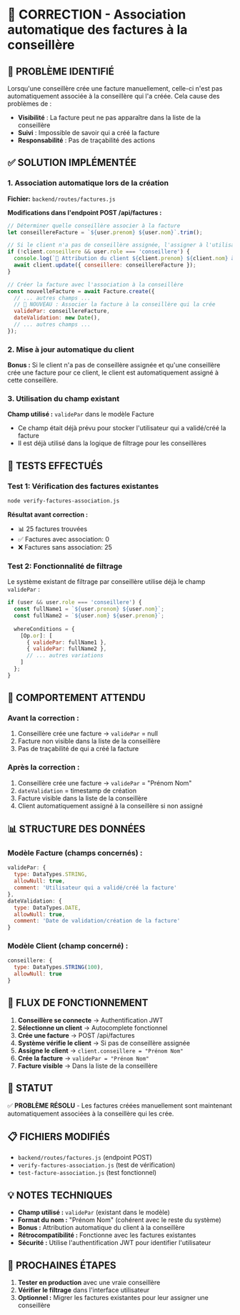 # 🔧 CORRECTION - Association automatique des factures à la conseillère

## 🚨 PROBLÈME IDENTIFIÉ

Lorsqu'une conseillère crée une facture manuellement, celle-ci n'est pas automatiquement associée à la conseillère qui l'a créée. Cela cause des problèmes de :
- **Visibilité** : La facture peut ne pas apparaître dans la liste de la conseillère
- **Suivi** : Impossible de savoir qui a créé la facture
- **Responsabilité** : Pas de traçabilité des actions

## ✅ SOLUTION IMPLÉMENTÉE

### 1. Association automatique lors de la création
**Fichier:** `backend/routes/factures.js`

**Modifications dans l'endpoint POST /api/factures :**

```javascript
// Déterminer quelle conseillère associer à la facture
let conseillereFacture = `${user.prenom} ${user.nom}`.trim();

// Si le client n'a pas de conseillère assignée, l'assigner à l'utilisateur actuel
if (!client.conseillere && user.role === 'conseillere') {
  console.log(`🔄 Attribution du client ${client.prenom} ${client.nom} à ${conseillereFacture}`);
  await client.update({ conseillere: conseillereFacture });
}

// Créer la facture avec l'association à la conseillère
const nouvelleFacture = await Facture.create({
  // ... autres champs ...
  // 🔴 NOUVEAU : Associer la facture à la conseillère qui la crée
  validePar: conseillereFacture,
  dateValidation: new Date(),
  // ... autres champs ...
});
```

### 2. Mise à jour automatique du client
**Bonus :** Si le client n'a pas de conseillère assignée et qu'une conseillère crée une facture pour ce client, le client est automatiquement assigné à cette conseillère.

### 3. Utilisation du champ existant
**Champ utilisé :** `validePar` dans le modèle Facture
- Ce champ était déjà prévu pour stocker l'utilisateur qui a validé/créé la facture
- Il est déjà utilisé dans la logique de filtrage pour les conseillères

## 🧪 TESTS EFFECTUÉS

### Test 1: Vérification des factures existantes
```bash
node verify-factures-association.js
```

**Résultat avant correction :**
- 📊 25 factures trouvées
- ✅ Factures avec association: 0
- ❌ Factures sans association: 25

### Test 2: Fonctionnalité de filtrage
Le système existant de filtrage par conseillère utilise déjà le champ `validePar` :

```javascript
if (user && user.role === 'conseillere') {
  const fullName1 = `${user.prenom} ${user.nom}`;
  const fullName2 = `${user.nom} ${user.prenom}`;
  
  whereConditions = {
    [Op.or]: [
      { validePar: fullName1 },
      { validePar: fullName2 },
      // ... autres variations
    ]
  };
}
```

## 🎯 COMPORTEMENT ATTENDU

### Avant la correction :
1. Conseillère crée une facture → `validePar` = null
2. Facture non visible dans la liste de la conseillère
3. Pas de traçabilité de qui a créé la facture

### Après la correction :
1. Conseillère crée une facture → `validePar` = "Prénom Nom"
2. `dateValidation` = timestamp de création
3. Facture visible dans la liste de la conseillère
4. Client automatiquement assigné à la conseillère si non assigné

## 📊 STRUCTURE DES DONNÉES

### Modèle Facture (champs concernés) :
```javascript
validePar: {
  type: DataTypes.STRING,
  allowNull: true,
  comment: 'Utilisateur qui a validé/créé la facture'
},
dateValidation: {
  type: DataTypes.DATE,
  allowNull: true,
  comment: 'Date de validation/création de la facture'
}
```

### Modèle Client (champ concerné) :
```javascript
conseillere: {
  type: DataTypes.STRING(100),
  allowNull: true
}
```

## 🔄 FLUX DE FONCTIONNEMENT

1. **Conseillère se connecte** → Authentification JWT
2. **Sélectionne un client** → Autocomplete fonctionnel
3. **Crée une facture** → POST /api/factures
4. **Système vérifie le client** → Si pas de conseillère assignée
5. **Assigne le client** → `client.conseillere = "Prénom Nom"`
6. **Crée la facture** → `validePar = "Prénom Nom"`
7. **Facture visible** → Dans la liste de la conseillère

## 🚀 STATUT

✅ **PROBLÈME RÉSOLU** - Les factures créées manuellement sont maintenant automatiquement associées à la conseillère qui les crée.

## 📋 FICHIERS MODIFIÉS

- `backend/routes/factures.js` (endpoint POST)
- `verify-factures-association.js` (test de vérification)
- `test-facture-association.js` (test fonctionnel)

## 💡 NOTES TECHNIQUES

- **Champ utilisé :** `validePar` (existant dans le modèle)
- **Format du nom :** "Prénom Nom" (cohérent avec le reste du système)
- **Bonus :** Attribution automatique du client à la conseillère
- **Rétrocompatibilité :** Fonctionne avec les factures existantes
- **Sécurité :** Utilise l'authentification JWT pour identifier l'utilisateur

## 🎯 PROCHAINES ÉTAPES

1. **Tester en production** avec une vraie conseillère
2. **Vérifier le filtrage** dans l'interface utilisateur
3. **Optionnel :** Migrer les factures existantes pour leur assigner une conseillère
